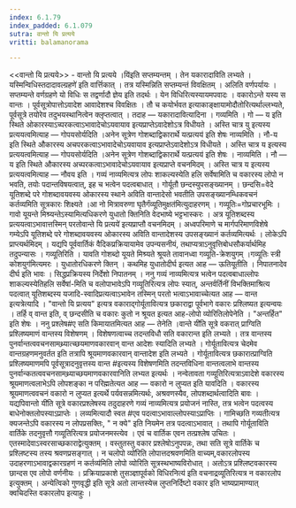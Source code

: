 ```yaml
---
index: 6.1.79
index_padded: 6.1.079
sutra: वान्तो यि प्रत्यये
vritti: balamanorama

---
```

<<वान्तो यि प्रत्यये>> - वान्तो यि प्रत्यये ।यि॑इति सप्तम्यन्तम् । तेन यकारादाविति लभ्यते ।यस्मिन्विधिस्तदादावल्ग्रहणे॑ इति वार्त्तिकात् । तत्र यस्मिन्निति सप्तम्यन्तं विवक्षितम् । अलिति वर्णपर्यायः । सप्तम्यन्ते वर्णग्रहणे यो विधिः स तद्वर्णादौ ज्ञेय इति तदर्थः । येन विधिरित्यस्यायमपवादः । वकारोऽन्ते यस्य स वान्तः । पूर्वसूत्रोपात्तोऽवादेश आवादेशश्च विवक्षितः । तौ च कयोर्भवत इत्याकाङ्क्षायामोदौतोरित्यर्थाल्लभ्यते, पूर्वसूत्रे तयोरेव तदुभयस्थानित्वेन क्लृप्तत्वात् । तदाह — यकारादावित्यादिना । गव्यमिति । गो — य इति स्थिते ओकारस्याऽच्परकत्वाऽभावादेचोऽयवायाव इत्यप्राप्तेऽवादेशोऽत्र विधीयते । अस्ति चात्र यु इत्यस्य प्रत्ययत्वमित्याह — गोपयसोर्यदिति ।अनेन सूत्रेण गोशब्दाद्विकारार्थे यत्प्रत्यय॑ इति शेषः नाव्यमिति । नौ-य इति स्थिते औकारस्य अचपरकत्वाऽभावादेचोऽयवायाव इत्यप्राप्तेऽवादेशोऽत्र विधीयते । अस्ति चात्र य इत्यस्य प्रत्ययत्वमित्याह — गोपयसोर्यदिति ।अनेन सूत्रेण गोशब्दाद्विकारार्थे यत्प्रत्यय॑ इति शेषः । नाव्यमिति । नौ — य इति स्थिते औकारस्य अच्परकत्वाऽभावादेचोऽयवायाव इत्यप्राप्ते वचनमिदम् । अस्ति चात्र य इत्यस्य प्रत्ययत्वमित्याह — नौवय इति । गव्यं नाव्यमित्यत्र लोपः शाकल्यस्येति हलि सर्वेषामिति च वकारस्य लोपो न भवति, तयोः पदान्तविषयत्वात्, इह च भत्वेन पदत्वबाधात् । गोर्यूतौ छन्दस्युपसङ्ख्यानम् । छन्दसि=वेदे यूतिशब्दे परे गोशब्दावयवस्य ओकारस्य स्थाने अविति वान्तादेसो भवतीति उपसङ्ख्यानम्धिकवचनं कर्तव्यमिति सूत्रकारः शिक्ष्यते ।आ नो मित्रावरुणा घृतैर्गंव्यूतिमुक्षत॑मित्युदाहरणम् । गव्यूतिः=गोप्रचारभूमिः । गावो यूयन्ते मिश्र्यन्तेऽस्यामित्यधिकरणे युधातो क्तिनिति वेदभाष्ये भट्टभास्करः । अत्र यूतिशब्दस्य प्रत्ययत्वाऽभावात्तस्मिन् परतोवान्ते यि प्रत्यये॑ इत्यप्राप्तौ वचनमिदम् । अध्वपरिमाणे च मार्गपरिमाणविशेषे गम्येऽपि यूतिशब्दे परे गोशब्दावयवस्य ओकारस्य अविति वान्तादेशस्य उपसङ्ख्यानं कर्तव्यमित्यर्थः । लोकेऽपि प्राप्त्यर्थमिदम् । यद्यपि पूर्ववार्तिकं वैदिकप्रक्रियायामेव उपन्यसनीयं, तथाप्यत्राऽनुवृत्तिबोधसौकर्यार्थमिह तदुपन्यासः । गव्यूतिरिति । यावति गोशब्दो यूयते मिश्र्यते श्रूयते तावानध्वा गव्यूति-क्रेशयुगम् ।गव्यूतिः स्त्री कोशयुग॑मित्यमरः । युधातोरधिकरणे क्तिन् । कथमिह युधातोदीर्घ इत्यत आह — ऊतियूतीति । निपातनादेव दीर्घ इति भावः । सिद्धप्रक्रियस्य निर्देशो निपातनम् । ननु गव्यं नाव्यमित्यत्र भत्वेन पदत्वबाधाल्लोपः शाकल्यस्येतिहलि सर्वेषा॑-मिति च वलोपाभावेऽपि गव्यूतिरित्यत्र लोपः स्यात्, अन्तर्वर्तिनीं विभक्तिमाश्रित्य पदत्वात् यूतिशब्दस्य यजादि-स्वादिप्रत्यत्वाऽभावेन तस्मिन् परतो भत्वाऽभावाच्चेत्यत आह — वान्त इत्यत्रेत्यादि । "वान्तो यि प्रत्यय" इत्यत्र वकाराद्गोर्यूतावित्यत्र छकाराद्वा पूर्वभागे वकारः प्रश्लिष्यत इत्यन्वयः । तर्हि व् वान्त इति, व् छन्दसीति च वकारः कुतो न श्रूयत इत्यत आह-लोपो व्योरितिलोपेनेति । "अन्तर्हित" इति शेषः । ननु प्रश्लेष#ए सति किमायातमित्यत आह — तेनेति ।वान्ते यी॑ति सूत्रे वकरात् प्राग्विति प्रश्लिष्यमाणं वान्तस्य विशेषणम् । विशेषणत्वाच्च तदन्तविधौ सति वकारान्त इति लभ्यते । तत्र वान्तस्य पुनर्वान्तत्ववचनसामथ्र्यात्च्छयमाणवकारवान् वान्त आदेशः स्यादिति लभ्यते । गोर्यूतावित्यत्र चेदमेव वान्तग्रहणमनुवर्तत इति तत्रापि श्रूयमाणवकारवान् वान्तादेश इति लभ्यते । गोर्यूतावित्यत्र छकारात्प्राग्विति प्रश्लिष्यमाणमपि पूर्वसूत्रादनुवृत्तस्य वान्त #इत्यस्य विशेषणमिति तदन्तविधिना वान्तत्वलाभे वान्तस्य पुनर्वान्कतत्ववचनसामथ्र्याच्छयमाणवकारवानिति लभ्यत इत्यर्थः । नन्वेतावता गव्यूतिरित्यत्राऽवादेशे वकारस्य श्रूयमाणत्वलाभेऽपि लोपशङ्का न परिह्मतेत्यत आह — वकारो न लुप्यत इति यावदिति । वकारस्य श्रूयमाणत्ववचनं वकारो न लुप्यत इत्यर्थे पर्यवसन्नमित्यर्थः, अश्रवणस्यैव, लोपशब्दार्थत्वादिति बावः । यद्यपिवान्तो यी॑ति सूत्रे वकारप्रश्लेषस्य तदुदाहरणे गव्यं नाव्यमित्यत्र प्रयोजनं नास्ति, तत्र भत्वेन पदत्वस्य बाधेनोक्तलोपस्याऽप्राप्तेः । लव्यमित्यादौ स्वत #एव पदत्वाऽभावाल्लोपस्याऽप्राप्तिः । गामिच्छति गव्यतीत्यत्र क्यजन्तेऽपि वकारस्य न लोपप्रसक्तिः, " न क्ये" इति नियमेन तत्र पदत्वाऽभावात् । तथापि गोर्यूताविति वार्तिके तदनुवृत्तौ गव्यूतिरित्यत्र प्रयोजनमस्त्येव । एवं च वार्तिक एवन तत्प्रश्लेष उचितः । एतस्मादेवाऽस्वरसाच्छकाराद्वेत्युक्तम् । वस्तुतस्तु वकार प्रश्लेषोऽनुपपन्नः, तथा सति सूत्रे वार्तिके च प्रश्लिष्टस्य तस्य श्रवणप्रसङ्गात् । न चलोपो व्यो॑रिति लोपात्तदश्रवणमिति वाच्यम्,वकारलोपस्य उदाहरणाऽभावाद्वकारग्रहणं न कर्तव्य॑मिति लोपो व्योरिति सूत्रस्थभाष्यविरोधात् । अतोऽत्र प्रश्लिष्टवकारस्य छान्दस एव लोपो वर्णनीयः । प्रक्रियाप्रकाशे तुसञ्ज्ञापूर्वको विधिरनित्य॑ इति वचनाद्रव्यूतिरित्यत्र न वकारलोप इत्युक्तम् । अन्येत्विको गुणवृद्धी इति सूत्रे अतो लान्तस्येत्त्र लुप्तनिर्दिष्टो वकार इति भाष्यप्रामाण्यात् क्वचिदस्ति वकारलोप इत्याहुः ।